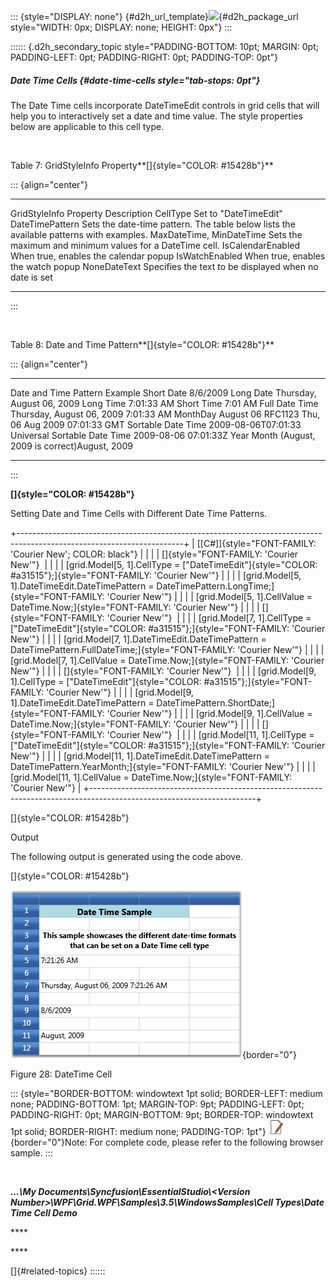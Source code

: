 ::: {style="DISPLAY: none"}
[](ms-xhelp:///?Id=d2h_url_template){#d2h_url_template}![](!package_url!){#d2h_package_url style="WIDTH: 0px; DISPLAY: none; HEIGHT: 0px"}
:::

:::::: {.d2h_secondary_topic style="PADDING-BOTTOM: 10pt; MARGIN: 0pt; PADDING-LEFT: 0pt; PADDING-RIGHT: 0pt; PADDING-TOP: 0pt"}
##### Date Time Cells {#date-time-cells style="tab-stops: 0pt"}

The Date Time cells incorporate DateTimeEdit controls in grid cells that will help you to interactively set a date and time value. The style properties below are applicable to this cell type.

 

Table 7: GridStyleInfo Property**[]{style="COLOR: #15428b"}**

::: {align="center"}
  -------------------------- -----------------------------------------------------------------------------------------
  GridStyleInfo Property     Description
  CellType                   Set to "DateTimeEdit"
  DateTimePattern            Sets the date-time pattern. The table below lists the available patterns with examples.
  MaxDateTime, MinDateTime   Sets the maximum and minimum values for a DateTime cell.
  IsCalendarEnabled          When true, enables the calendar popup
  IsWatchEnabled             When true, enables the watch popup
  NoneDateText               Specifies the text to be displayed when no date is set
  -------------------------- -----------------------------------------------------------------------------------------
:::

 

Table 8: Date and Time Pattern**[]{style="COLOR: #15428b"}**

::: {align="center"}
  ------------------------------ ---------------------------------------
  Date and Time Pattern          Example
  Short Date                     8/6/2009
  Long Date                      Thursday, August 06, 2009
  Long Time                      7:01:33 AM
  Short Time                     7:01 AM
  Full Date Time                 Thursday, August 06, 2009 7:01:33 AM
  MonthDay                       August 06
  RFC1123                        Thu, 06 Aug 2009 07:01:33 GMT
  Sortable Date Time             2009-08-06T07:01:33
  Universal Sortable Date Time   2009-08-06 07:01:33Z
  Year Month                     (August, 2009 is correct)August, 2009
  ------------------------------ ---------------------------------------
:::

**[]{style="COLOR: #15428b"}** 

Setting Date and Time Cells with Different Date Time Patterns.

+-----------------------------------------------------------------------------------------------------------------------+
| [\[C#\]]{style="FONT-FAMILY: 'Courier New'; COLOR: black"}                                                            |
|                                                                                                                       |
| []{style="FONT-FAMILY: 'Courier New'"}                                                                                |
|                                                                                                                       |
| [grid.Model\[5, 1\].CellType = [\"DateTimeEdit\"]{style="COLOR: #a31515"};]{style="FONT-FAMILY: 'Courier New'"}       |
|                                                                                                                       |
| [grid.Model\[5, 1\].DateTimeEdit.DateTimePattern = DateTimePattern.LongTime;]{style="FONT-FAMILY: 'Courier New'"}     |
|                                                                                                                       |
| [grid.Model\[5, 1\].CellValue = DateTime.Now;]{style="FONT-FAMILY: 'Courier New'"}                                    |
|                                                                                                                       |
| []{style="FONT-FAMILY: 'Courier New'"}                                                                                |
|                                                                                                                       |
| [grid.Model\[7, 1\].CellType = [\"DateTimeEdit\"]{style="COLOR: #a31515"};]{style="FONT-FAMILY: 'Courier New'"}       |
|                                                                                                                       |
| [grid.Model\[7, 1\].DateTimeEdit.DateTimePattern = DateTimePattern.FullDateTime;]{style="FONT-FAMILY: 'Courier New'"} |
|                                                                                                                       |
| [grid.Model\[7, 1\].CellValue = DateTime.Now;]{style="FONT-FAMILY: 'Courier New'"}                                    |
|                                                                                                                       |
| []{style="FONT-FAMILY: 'Courier New'"}                                                                                |
|                                                                                                                       |
| [grid.Model\[9, 1\].CellType = [\"DateTimeEdit\"]{style="COLOR: #a31515"};]{style="FONT-FAMILY: 'Courier New'"}       |
|                                                                                                                       |
| [grid.Model\[9, 1\].DateTimeEdit.DateTimePattern = DateTimePattern.ShortDate;]{style="FONT-FAMILY: 'Courier New'"}    |
|                                                                                                                       |
| [grid.Model\[9, 1\].CellValue = DateTime.Now;]{style="FONT-FAMILY: 'Courier New'"}                                    |
|                                                                                                                       |
| []{style="FONT-FAMILY: 'Courier New'"}                                                                                |
|                                                                                                                       |
| [grid.Model\[11, 1\].CellType = [\"DateTimeEdit\"]{style="COLOR: #a31515"};]{style="FONT-FAMILY: 'Courier New'"}      |
|                                                                                                                       |
| [grid.Model\[11, 1\].DateTimeEdit.DateTimePattern = DateTimePattern.YearMonth;]{style="FONT-FAMILY: 'Courier New'"}   |
|                                                                                                                       |
| [grid.Model\[11, 1\].CellValue = DateTime.Now;]{style="FONT-FAMILY: 'Courier New'"}                                   |
+-----------------------------------------------------------------------------------------------------------------------+

[]{style="COLOR: #15428b"} 

Output

The following output is generated using the code above.

[]{style="COLOR: #15428b"} 

![](ImagesExt/image28_34.jpg){border="0"}

Figure 28: DateTime Cell

::: {style="BORDER-BOTTOM: windowtext 1pt solid; BORDER-LEFT: medium none; PADDING-BOTTOM: 1pt; MARGIN-TOP: 9pt; PADDING-LEFT: 0pt; PADDING-RIGHT: 0pt; MARGIN-BOTTOM: 9pt; BORDER-TOP: windowtext 1pt solid; BORDER-RIGHT: medium none; PADDING-TOP: 1pt"}
![](ImagesExt/image28_3.jpg){border="0"}Note: For complete code, please refer to the following browser sample.
:::

 

***\...\\My Documents\\Syncfusion\\EssentialStudio\\\<Version Number\>\\WPF\\Grid.WPF\\Samples\\3.5\\WindowsSamples\\Cell Types\\Date Time Cell Demo***

**** 

**** 

[]{#related-topics}
::::::
